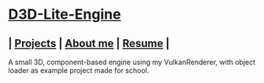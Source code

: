# [D3D-Lite-Engine](https://github.com/DaanDemaecker/D3D-Lite-Engine)

## | [Projects](README.md)  |    [About me](AboutMe.md)  |    [Resume](Content/DaanDemaeckerCV.pdf) |

A small 3D, component-based engine using my VulkanRenderer, with object loader as example project made for school.